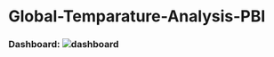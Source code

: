 # Global-Temparature-Analysis-PBI

### Dashboard: ![dashboard](https://github.com/user-attachments/assets/70007a17-ecf0-4891-8426-bca8e8b6d75b)

